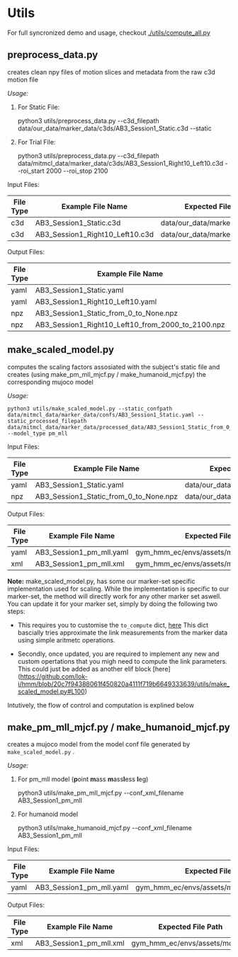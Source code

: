     

# Utils

For full syncronized demo and usage, checkout [./utils/compute_all.py](./compute_all.py)

## preprocess_data.py

creates clean npy files of motion slices and metadata from the raw c3d motion file

*Usage:*

1. For Static File:

    python3 utils/preprocess_data.py --c3d_filepath data/our_data/marker_data/c3ds/AB3_Session1_Static.c3d --static

2. For Trial File:

    python3 utils/preprocess_data.py --c3d_filepath data/mitmcl_data/marker_data/c3ds/AB3_Session1_Right10_Left10.c3d --roi_start 2000 --roi_stop 2100

Input Files:

File Type| Example File Name               | Expected File Path
-------- | ------------                    | -------------
c3d      | AB3_Session1_Static.c3d         | data/our_data/marker_data/c3ds/
c3d      | AB3_Session1_Right10_Left10.c3d | data/our_data/marker_data/c3ds/

Output Files:

File Type | Example File Name                                 | Expected File Path
--------  | ------------                                      | -------------
yaml      | AB3_Session1_Static.yaml                          | data/our_data/marker_data/confs/
yaml      | AB3_Session1_Right10_Left10.yaml                  | data/our_data/marker_data/confs/
npz       | AB3_Session1_Static_from_0_to_None.npz            | data/our_data/marker_data/processed_data/
npz       | AB3_Session1_Right10_Left10_from_2000_to_2100.npz | data/our_data/marker_data/processed_data/

## make_scaled_model.py

computes the scaling factors assosiated with the subject's static file and creates (using make_pm_mll_mjcf.py / make_humanoid_mjcf.py) the corresponding mujoco model

*Usage:*

    python3 utils/make_scaled_model.py --static_confpath data/mitmcl_data/marker_data/confs/AB3_Session1_Static.yaml --static_processed_filepath data/mitmcl_data/marker_data/processed_data/AB3_Session1_Static_from_0_to_None.npz --model_type pm_mll

Input Files:

File Type | Example File Name                                 | Expected File Path
--------  | ------------                                      | -------------
yaml      | AB3_Session1_Static.yaml                          | data/our_data/marker_data/confs/
npz       | AB3_Session1_Static_from_0_to_None.npz            | data/our_data/marker_data/

Output Files:

File Type | Example File Name                                 | Expected File Path
--------  | ------------                                      | -------------
yaml      | AB3_Session1_pm_mll.yaml                          | gym_hmm_ec/envs/assets/models/model_confs/
xml       | AB3_Session1_pm_mll.xml                           | gym_hmm_ec/envs/assets/models/

**Note:** make_scaled_model.py, has some our marker-set specific implementation used for scaling. While the implementation is specific to our marker-set, the method will directly work for any other marker set aswell. You can update it for your marker set, simply by doing the following two steps:

* This requires you to customise the `to_compute` dict, [here](https://github.com/lok-i/hmm/blob/20c7f94388061f450820a4111f719b6649333639/utils/make_scaled_model.py#L27) This dict bascially tries approximate the link measurements from the marker data using simple aritmetc operations.

* Secondly, once updated, you are required to implement any new and custom opertations that you migh need to compute the link parameters. This could just be added as another elif block [here] (https://github.com/lok-i/hmm/blob/20c7f94388061f450820a4111f719b6649333639/utils/make_scaled_model.py#L100)

Intutively, the flow of control and computation is explined below
<!-- TODO: write down with figures -->

## make_pm_mll_mjcf.py / make_humanoid_mjcf.py

creates a mujoco model from the model conf file generated by `make_scaled_model.py` .

*Usage:*

1. For pm_mll model (**p**oint **m**ass **m**ass**l**ess **l**eg)

    python3 utils/make_pm_mll_mjcf.py --conf_xml_filename AB3_Session1_pm_mll

2. For humanoid model 

    python3 utils/make_humanoid_mjcf.py --conf_xml_filename AB3_Session1_pm_mll


Input Files:

File Type | Example File Name                                 | Expected File Path
--------  | ------------                                      | -------------
yaml      | AB3_Session1_pm_mll.yaml                          | gym_hmm_ec/envs/assets/models/model_confs/

Output Files:

File Type | Example File Name                                 | Expected File Path
--------  | ------------                                      | -------------
xml       | AB3_Session1_pm_mll.xml                           | gym_hmm_ec/envs/assets/models/







